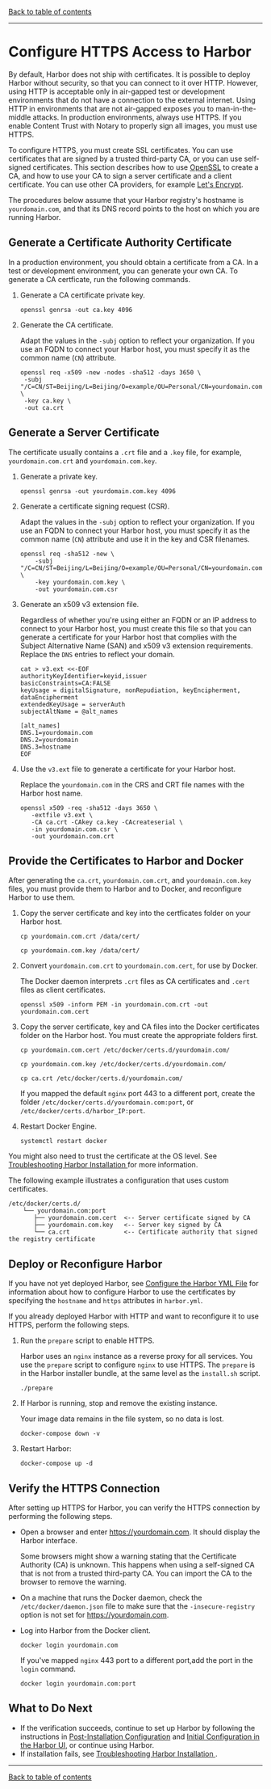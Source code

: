 [Back to table of contents](../_index.md)

----------

# Configure HTTPS Access to Harbor

By default, Harbor does not ship with certificates. It is possible to deploy Harbor without security, so that you can connect to it over HTTP. However, using HTTP is acceptable only in air-gapped test or development environments that do not have a connection to the external internet. Using HTTP in environments that are not air-gapped exposes you to man-in-the-middle attacks. In production environments, always use HTTPS. If you enable Content Trust with Notary to properly sign all images, you must use HTTPS. 

To configure HTTPS, you must create SSL certificates. You can use certificates that are signed by a trusted third-party CA, or you can use self-signed certificates. This section describes how to use [OpenSSL](https://www.openssl.org/) to create a CA, and how to use your CA to sign a server certificate and a client certificate. You can use other CA providers, for example [Let's Encrypt](https://letsencrypt.org/).

The procedures below assume that your Harbor registry's hostname is `yourdomain.com`, and that its DNS record points to the host on which you are running Harbor. 

## Generate a Certificate Authority Certificate

In a production environment, you should obtain a certificate from a CA. In a test or development environment, you can generate your own CA. To generate a CA certficate, run the following commands. 

1. Generate a CA certificate private key.

    ```
    openssl genrsa -out ca.key 4096
    ```   
1. Generate the CA certificate.

   Adapt the values in the `-subj` option to reflect your organization. If you use an FQDN to connect your Harbor host, you must specify it as the common name (`CN`) attribute.
   
    ```
    openssl req -x509 -new -nodes -sha512 -days 3650 \
     -subj "/C=CN/ST=Beijing/L=Beijing/O=example/OU=Personal/CN=yourdomain.com" \
     -key ca.key \
     -out ca.crt
    ```

## Generate a Server Certificate

The certificate usually contains a `.crt` file and a `.key` file, for example, `yourdomain.com.crt` and `yourdomain.com.key`.

1. Generate a private key.

    ```
    openssl genrsa -out yourdomain.com.key 4096
    ```
1. Generate a certificate signing request (CSR).

   Adapt the values in the `-subj` option to reflect your organization. If you use an FQDN to connect your Harbor host, you must specify it as the common name (`CN`) attribute and use it in the key and CSR filenames.

    ```
    openssl req -sha512 -new \
        -subj "/C=CN/ST=Beijing/L=Beijing/O=example/OU=Personal/CN=yourdomain.com" \
        -key yourdomain.com.key \
        -out yourdomain.com.csr
    ```
1. Generate an x509 v3 extension file.

   Regardless of whether you're using either an FQDN or an IP address to connect to your Harbor host, you must create this file so that you can generate a certificate for your Harbor host that complies with the Subject Alternative Name (SAN) and x509 v3 extension requirements. Replace the `DNS` entries to reflect your domain.

   ```
   cat > v3.ext <<-EOF
   authorityKeyIdentifier=keyid,issuer
   basicConstraints=CA:FALSE
   keyUsage = digitalSignature, nonRepudiation, keyEncipherment, dataEncipherment
   extendedKeyUsage = serverAuth
   subjectAltName = @alt_names

   [alt_names]
   DNS.1=yourdomain.com
   DNS.2=yourdomain
   DNS.3=hostname
   EOF
   ```
1. Use the `v3.ext` file to generate a certificate for your Harbor host.
   
   Replace the `yourdomain.com` in the CRS and CRT file names with the Harbor host name.
   
   ```
   openssl x509 -req -sha512 -days 3650 \
      -extfile v3.ext \
      -CA ca.crt -CAkey ca.key -CAcreateserial \
      -in yourdomain.com.csr \
      -out yourdomain.com.crt
   ```

## Provide the Certificates to Harbor and Docker

After generating the `ca.crt`, `yourdomain.com.crt`, and `yourdomain.com.key` files, you must provide them to Harbor and to Docker, and reconfigure Harbor to use them.

1. Copy the server certificate and key into the certficates folder on your Harbor host.

   ```
   cp yourdomain.com.crt /data/cert/
   ```
   ```  
   cp yourdomain.com.key /data/cert/
   ```
1. Convert `yourdomain.com.crt` to `yourdomain.com.cert`, for use by Docker.

   The Docker daemon interprets `.crt` files as CA certificates and `.cert` files as client certificates.
   
    ```
    openssl x509 -inform PEM -in yourdomain.com.crt -out yourdomain.com.cert
    ```
1. Copy the server certificate, key and CA files into the Docker certificates folder on the Harbor host. You must create the appropriate folders first.

    ```
    cp yourdomain.com.cert /etc/docker/certs.d/yourdomain.com/
    ```
    ```  
    cp yourdomain.com.key /etc/docker/certs.d/yourdomain.com/
    ```
    ```  
    cp ca.crt /etc/docker/certs.d/yourdomain.com/
    ```
   
   If you mapped the default `nginx` port 443 to a different port, create the folder `/etc/docker/certs.d/yourdomain.com:port`, or `/etc/docker/certs.d/harbor_IP:port`.        
1. Restart Docker Engine.

   `systemctl restart docker`

You might also need to trust the certificate at the OS level. See [Troubleshooting Harbor Installation
](troubleshoot_installation.md#https) for more information.

The following example illustrates a configuration that uses custom certificates.

```
/etc/docker/certs.d/
    └── yourdomain.com:port
       ├── yourdomain.com.cert  <-- Server certificate signed by CA
       ├── yourdomain.com.key   <-- Server key signed by CA
       └── ca.crt               <-- Certificate authority that signed the registry certificate
```

## Deploy or Reconfigure Harbor

If you have not yet deployed Harbor, see [Configure the Harbor YML File](configure_yml_file.md) for information about how to configure Harbor to use the certificates by specifying the `hostname` and `https` attributes in `harbor.yml`.

If you already deployed Harbor with HTTP and want to reconfigure it to use HTTPS, perform the following steps.

1. Run the `prepare` script to enable HTTPS.

   Harbor uses an `nginx` instance as a reverse proxy for all services. You use the `prepare` script to configure `nginx` to use HTTPS. The `prepare` is in the Harbor installer bundle, at the same level as the `install.sh` script.

   ```
   ./prepare
   ```   
1. If Harbor is running, stop and remove the existing instance. 

   Your image data remains in the file system, so no data is lost.

   ```
   docker-compose down -v
   ```
1. Restart Harbor:

   ```
   docker-compose up -d
   ```

## Verify the HTTPS Connection

After setting up HTTPS for Harbor, you can verify the HTTPS connection by performing the following steps.

* Open a browser and enter https://yourdomain.com. It should display the Harbor interface.

   Some browsers might show a warning stating that the Certificate Authority (CA) is unknown. This happens when using a self-signed CA that is not from a trusted third-party CA. You can import the CA to the browser to remove the warning.

* On a machine that runs the Docker daemon, check the `/etc/docker/daemon.json` file to make sure that the `-insecure-registry` option is not set for https://yourdomain.com.

* Log into Harbor from the Docker client.

   ```
   docker login yourdomain.com
   ```

   If you've mapped `nginx` 443 port to a different port,add the port in the `login` command.

   ```
   docker login yourdomain.com:port
   ```
   
## What to Do Next ##

- If the verification succeeds, continue to set up Harbor by following the instructions in [Post-Installation Configuration](../configuration/_index.md) and [Initial Configuration in the Harbor UI](../configuration/initial_config_ui.md), or continue using Harbor.
- If installation fails, see [Troubleshooting Harbor Installation
](troubleshoot_installation.md).

----------

[Back to table of contents](../_index.md)